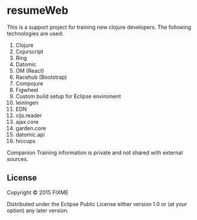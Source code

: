 # resumeWeb
This is a support project for training new clojure developers. The following technologies are used:

1) Clojure<br/>
2) Cojurscript<br/>
3) Ring<br/>
4) Datomic<br/>
5) OM (React)<br/>
4) Racehub (Bootstrap)<br/>
5) Compojure<br/>
6) Figwheel<br/>
7) Custom build setup for Eclipse enviroment<br/>
8) leiningen<br/>
9) EDN<br/>
10) cljs.reader<br/>
11) ajax.core<br/>
12) garden.core<br/>
13) datomic.api<br/>
14) hiccups<br/>


Companion Training information is private and not shared with external sources.



## License

Copyright © 2015 FIXME

Distributed under the Eclipse Public License either version 1.0 or (at
your option) any later version.
